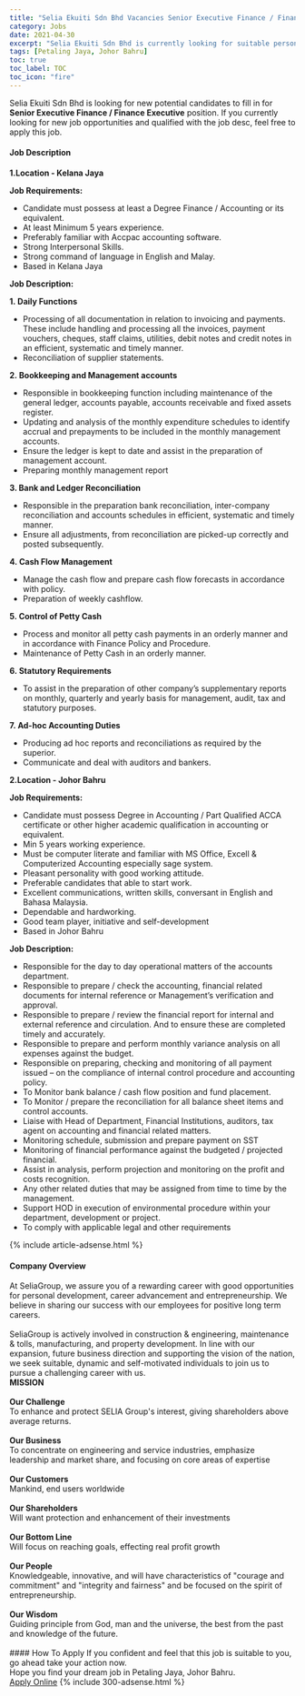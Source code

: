 ```yaml
---
title: "Selia Ekuiti Sdn Bhd Vacancies Senior Executive Finance / Finance Executive" 
category: Jobs 
date: 2021-04-30 
excerpt: "Selia Ekuiti Sdn Bhd is currently looking for suitable person to fill in the Senior Executive Finance / Finance Executive which based in Petaling Jaya, Johor Bahru" 
tags: [Petaling Jaya, Johor Bahru] 
toc: true 
toc_label: TOC 
toc_icon: "fire" 
--- 
```


<p>Selia Ekuiti Sdn Bhd is looking for new potential candidates to fill in for <b>Senior Executive Finance / Finance Executive</b> position. If you currently looking for new job opportunities and qualified with the job desc, feel free to apply this job.
</p><div><div><h4>Job Description</h4></div><div><div><span><div><p><strong>1.Location - Kelana Jaya</strong></p><p><strong>Job Requirements:</strong></p><ul><li>Candidate must possess at least a Degree Finance / Accounting or its equivalent.</li><li>At least Minimum 5 years experience.</li><li>Preferably familiar with Accpac accounting software.</li><li>Strong Interpersonal Skills.</li><li>Strong command of language in English and Malay.</li><li>Based in Kelana Jaya</li></ul><p><strong>Job Description:</strong></p><p><strong>1.&#160;Daily Functions</strong></p><ul><li>Processing of all documentation in relation to invoicing and payments. These include handling and processing all the invoices, payment vouchers, cheques, staff claims, utilities, debit notes and credit notes in an efficient, systematic and timely manner.</li><li>Reconciliation of supplier statements.</li></ul><p><strong>2.&#160;Bookkeeping and Management accounts</strong></p><ul><li>Responsible in bookkeeping function including maintenance of the general ledger, accounts payable, accounts receivable and fixed assets register.&#160;</li><li>Updating and analysis of the monthly expenditure schedules to identify accrual and prepayments to be included in the monthly management accounts.</li><li>Ensure the ledger is kept to date and assist in the preparation of management account.</li><li>Preparing monthly management report</li></ul><p><strong>3. Bank and Ledger Reconciliation</strong></p><ul><li>Responsible in the preparation bank reconciliation, inter-company reconciliation and accounts schedules in efficient, systematic and timely manner.</li><li>Ensure all adjustments, from reconciliation are picked-up correctly and posted subsequently.</li></ul><p><strong>4.&#160;Cash Flow Management</strong></p><ul><li>Manage the cash flow and prepare cash flow forecasts in accordance with policy.</li><li>Preparation of weekly cashflow.</li></ul><p><strong>5.&#160;Control of Petty Cash</strong></p><ul><li>Process and monitor all petty cash payments in an orderly manner and in accordance with Finance Policy and Procedure.</li><li>Maintenance of Petty Cash in an orderly manner.</li></ul><p><strong>6.&#160;Statutory Requirements</strong></p><ul><li>To assist in the preparation of other company&#8217;s supplementary reports on monthly, quarterly and yearly basis for management, audit, tax and statutory purposes.</li></ul><p><strong>7.&#160;Ad-hoc Accounting Duties</strong></p><ul><li>Producing ad hoc reports and reconciliations as required by the superior.</li><li>Communicate and deal with auditors and bankers.</li></ul><p><strong>2.Location - Johor Bahru</strong></p><p><strong>Job Requirements:</strong></p><ul><li>Candidate must possess Degree in Accounting /&#160;Part Qualified ACCA certificate or other higher academic qualification in accounting or equivalent.</li><li>Min 5 years working experience.</li><li>Must be computer literate and familiar with MS Office, Excell &amp; Computerized Accounting especially sage system.</li><li>Pleasant personality with good working attitude.</li><li>Preferable candidates that able to start work.</li><li>Excellent communications, written skills, conversant in English and Bahasa Malaysia.</li><li>Dependable and hardworking.</li><li>Good team player, initiative and self-development&#160;</li><li>Based in Johor Bahru</li></ul><p><strong>Job Description:</strong></p><ul><li>Responsible for the day to day operational matters of the accounts department.</li><li>Responsible to prepare / check the accounting, financial related documents for internal reference or Management&#8217;s verification and approval.</li><li>Responsible to prepare / review the financial report for internal and external reference and circulation. And to ensure these are completed timely and accurately.</li><li>Responsible to prepare and perform monthly variance analysis on all expenses against the budget.</li><li>Responsible on preparing, checking and monitoring of all payment issued &#8211; on the compliance of internal control procedure and accounting policy.</li><li>To Monitor bank balance / cash flow position and fund placement.</li><li>To Monitor / prepare the reconciliation for all balance sheet items and control accounts.</li><li>Liaise with Head of Department, Financial Institutions, auditors, tax agent on accounting and financial related matters.</li><li>Monitoring schedule, submission and prepare payment on SST</li><li>Monitoring of financial performance against the budgeted / projected financial.</li><li>Assist in analysis, perform projection and monitoring on the profit and costs recognition.</li><li>Any other related duties that may be assigned from time to time by the management.</li><li>Support HOD in execution of environmental procedure within your department, development or project.</li><li>To comply with applicable legal and other requirements</li></ul></div></span></div></div></div> 
{% include article-adsense.html %} 
<div><div><h4>Company Overview</h4></div><div><div><span><div><div>
	At SeliaGroup, we assure you of a rewarding career with good opportunities for personal development, career advancement and entrepreneurship. We believe in sharing our success with our employees for positive long term careers.</div>
<div>
<br>
	SeliaGroup is actively involved in construction &amp; engineering, maintenance &amp; tolls, manufacturing, and property development. In line with our expansion, future business direction and supporting the vision of the nation, we seek suitable, dynamic and self-motivated individuals to join us to pursue a challenging career with us.</div>
<div>
<strong>MISSION </strong><br>
<br>
<strong>Our Challenge </strong><br>
	To enhance and protect SELIA Group's interest, giving shareholders above average returns.<br>
<br>
<strong>Our Business </strong><br>
	To concentrate on engineering and service industries, emphasize leadership and market share, and focusing on core areas of expertise<br>
<br>
<strong>Our Customers </strong><br>
	Mankind, end users worldwide<br>
<br>
<strong>Our Shareholders </strong><br>
	Will want protection and enhancement of their investments<br>
<br>
<strong>Our Bottom Line </strong><br>
	Will focus on reaching goals, effecting real profit growth<br>
<br>
<strong>Our People </strong><br>
	Knowledgeable, innovative, and will have characteristics of "courage and commitment" and "integrity and fairness" and be focused on the spirit of entrepreneurship.<br>
<br>
<strong>Our Wisdom </strong><br>
	Guiding principle from God, man and the universe, the best from the past and knowledge of the future.<br>
	&#160;</div></div></span></div></div></div> 
#### How To Apply 
If you confident and feel that this job is suitable to you, go ahead take your action now. <br/> 
Hope you find your dream job in Petaling Jaya, Johor Bahru. <br/> 
<a href="https://www.jobstreet.com.my/en/job/senior-executive-finance-finance-executive-4553884?jobId=jobstreet-my-job-4553884&" class="btn btn--info" target="_blank" rel="nofollow noopenner">Apply Online</a> 
{% include 300-adsense.html %} 
